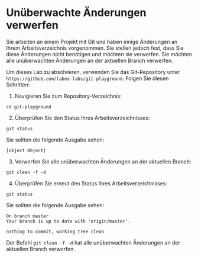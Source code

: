 # Unüberwachte Änderungen verwerfen

Sie arbeiten an einem Projekt mit Git und haben einige Änderungen an Ihrem Arbeitsverzeichnis vorgenommen. Sie stellen jedoch fest, dass Sie diese Änderungen nicht benötigen und möchten sie verwerfen. Sie möchten alle unüberwachten Änderungen an der aktuellen Branch verwerfen.

Um dieses Lab zu absolvieren, verwenden Sie das Git-Repository unter `https://github.com/labex-labs/git-playground`. Folgen Sie diesen Schritten:

1. Navigieren Sie zum Repository-Verzeichnis:

```shell
cd git-playground
```

2. Überprüfen Sie den Status Ihres Arbeitsverzeichnisses:

```shell
git status
```

Sie sollten die folgende Ausgabe sehen:

```shell
[object Object]
```

3. Verwerfen Sie alle unüberwachten Änderungen an der aktuellen Branch:

```shell
git clean -f -d
```

4. Überprüfen Sie erneut den Status Ihres Arbeitsverzeichnisses:

```shell
git status
```

Sie sollten die folgende Ausgabe sehen:

```shell
On branch master
Your branch is up to date with 'origin/master'.

nothing to commit, working tree clean
```

Der Befehl `git clean -f -d` hat alle unüberwachten Änderungen an der aktuellen Branch verworfen.

